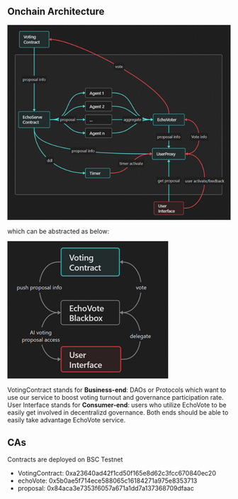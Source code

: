 ## Onchain Architecture
![img](../media/architecture.png)

which can be abstracted as below:

![blackbox](../media/black-box.png)

VotingContract stands for **Business-end**: DAOs or Protocols which want to use our service to boost voting turnout and governance participation rate. User Interface stands for **Consumer-end**: users who utilize EchoVote to be easily get involved in decentralizd governance. Both ends should be able to easily take advantage EchoVote service.

## CAs
Contracts are deployed on BSC Testnet
- VotingContract: 0xa23640ad42f1cd50f165e8d62c3fcc670840ec20
- echoVote: 0x5b0ae5f714ece588065c16184271a975e8353713
- proposal: 0x84aca3e7353f6057a671a1dd7a137368709dfaac

